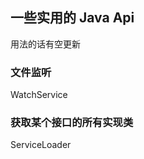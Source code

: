 ---
---

<!-- more -->

## 一些实用的 Java Api

用法的话有空更新

### 文件监听

WatchService

### 获取某个接口的所有实现类

ServiceLoader

## 
